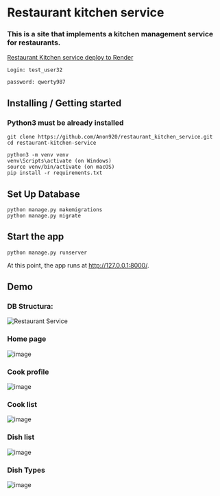 # Restaurant kitchen service

### This is a site that implements a kitchen management service for restaurants.

[Restaurant Kitchen service deploy to Render](https://restaurant-kitchen-service-84l5.onrender.com/)

```shell
Login: test_user32
```

```shell
password: qwerty987
```

## Installing / Getting started

### Python3 must be already installed

```shell
git clone https://github.com/Anon920/restaurant_kitchen_service.git
cd restaurant-kitchen-service
```
```shell
python3 -m venv venv
venv\Scripts\activate (on Windows)
source venv/bin/activate (on macOS)
pip install -r requirements.txt
```
## Set Up Database
```shell
python manage.py makemigrations
python manage.py migrate
```

## Start the app
```shell
python manage.py runserver
```

At this point, the app runs at http://127.0.0.1:8000/.

## Demo

### DB Structura:

![Restaurant Service](https://github.com/user-attachments/assets/f1cb6441-b4cf-4dc5-87f9-2c8ffcd14b02)

### Home page

![image](https://github.com/user-attachments/assets/c0d4f7f5-6467-434c-a064-2584216e53b5)

### Cook profile

![image](https://github.com/user-attachments/assets/21ed433d-6156-4ec5-89dd-f4934a2fdf4b)

### Cook list

![image](https://github.com/user-attachments/assets/b142acf6-4882-4dd7-bc88-0ee585aa9129)

### Dish list

![image](https://github.com/user-attachments/assets/6743c9b6-b9ae-4494-ba48-5286a0971950)

### Dish Types

![image](https://github.com/user-attachments/assets/414fe1eb-dfbe-4b60-b77d-459f9b66145a)